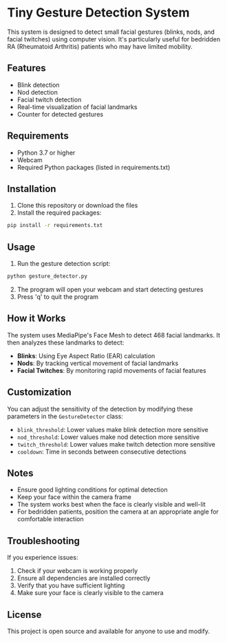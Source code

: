 # Tiny Gesture Detection System

This system is designed to detect small facial gestures (blinks, nods, and facial twitches) using computer vision. It's particularly useful for bedridden RA (Rheumatoid Arthritis) patients who may have limited mobility.

## Features

- Blink detection
- Nod detection
- Facial twitch detection
- Real-time visualization of facial landmarks
- Counter for detected gestures

## Requirements

- Python 3.7 or higher
- Webcam
- Required Python packages (listed in requirements.txt)

## Installation

1. Clone this repository or download the files
2. Install the required packages:
```bash
pip install -r requirements.txt
```

## Usage

1. Run the gesture detection script:
```bash
python gesture_detector.py
```

2. The program will open your webcam and start detecting gestures
3. Press 'q' to quit the program

## How it Works

The system uses MediaPipe's Face Mesh to detect 468 facial landmarks. It then analyzes these landmarks to detect:

- **Blinks**: Using Eye Aspect Ratio (EAR) calculation
- **Nods**: By tracking vertical movement of facial landmarks
- **Facial Twitches**: By monitoring rapid movements of facial features

## Customization

You can adjust the sensitivity of the detection by modifying these parameters in the `GestureDetector` class:

- `blink_threshold`: Lower values make blink detection more sensitive
- `nod_threshold`: Lower values make nod detection more sensitive
- `twitch_threshold`: Lower values make twitch detection more sensitive
- `cooldown`: Time in seconds between consecutive detections

## Notes

- Ensure good lighting conditions for optimal detection
- Keep your face within the camera frame
- The system works best when the face is clearly visible and well-lit
- For bedridden patients, position the camera at an appropriate angle for comfortable interaction

## Troubleshooting

If you experience issues:

1. Check if your webcam is working properly
2. Ensure all dependencies are installed correctly
3. Verify that you have sufficient lighting
4. Make sure your face is clearly visible to the camera

## License

This project is open source and available for anyone to use and modify. 